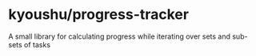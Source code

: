 # kyoushu/progress-tracker

A small library for calculating progress while iterating over sets and sub-sets of tasks